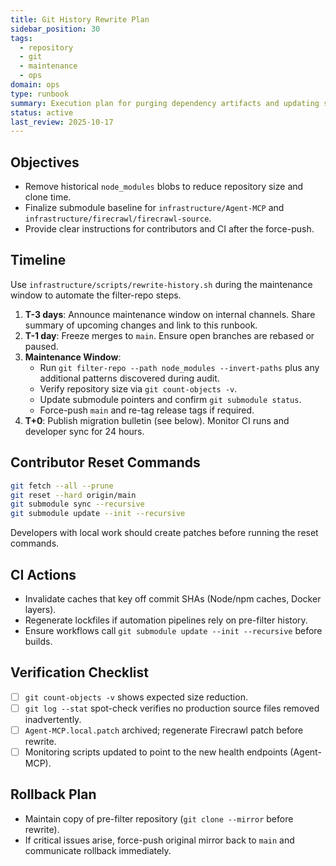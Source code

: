 ```yaml
---
title: Git History Rewrite Plan
sidebar_position: 30
tags:
  - repository
  - git
  - maintenance
  - ops
domain: ops
type: runbook
summary: Execution plan for purging dependency artifacts and updating submodules without disrupting contributors
status: active
last_review: 2025-10-17
---
```


## Objectives

- Remove historical `node_modules` blobs to reduce repository size and clone time.
- Finalize submodule baseline for `infrastructure/Agent-MCP` and `infrastructure/firecrawl/firecrawl-source`.
- Provide clear instructions for contributors and CI after the force-push.

## Timeline

Use `infrastructure/scripts/rewrite-history.sh` during the maintenance window to automate the filter-repo steps.


1. **T-3 days**: Announce maintenance window on internal channels. Share summary of upcoming changes and link to this runbook.
2. **T-1 day**: Freeze merges to `main`. Ensure open branches are rebased or paused.
3. **Maintenance Window**:
   - Run `git filter-repo --path node_modules --invert-paths` plus any additional patterns discovered during audit.
   - Verify repository size via `git count-objects -v`.
   - Update submodule pointers and confirm `git submodule status`.
   - Force-push `main` and re-tag release tags if required.
4. **T+0**: Publish migration bulletin (see below). Monitor CI runs and developer sync for 24 hours.

## Contributor Reset Commands

```bash
git fetch --all --prune
git reset --hard origin/main
git submodule sync --recursive
git submodule update --init --recursive
```

Developers with local work should create patches before running the reset commands.

## CI Actions

- Invalidate caches that key off commit SHAs (Node/npm caches, Docker layers).
- Regenerate lockfiles if automation pipelines rely on pre-filter history.
- Ensure workflows call `git submodule update --init --recursive` before builds.

## Verification Checklist

- [ ] `git count-objects -v` shows expected size reduction.
- [ ] `git log --stat` spot-check verifies no production source files removed inadvertently.
- [ ] `Agent-MCP.local.patch` archived; regenerate Firecrawl patch before rewrite.
- [ ] Monitoring scripts updated to point to the new health endpoints (Agent-MCP).

## Rollback Plan

- Maintain copy of pre-filter repository (`git clone --mirror` before rewrite).
- If critical issues arise, force-push original mirror back to `main` and communicate rollback immediately.
